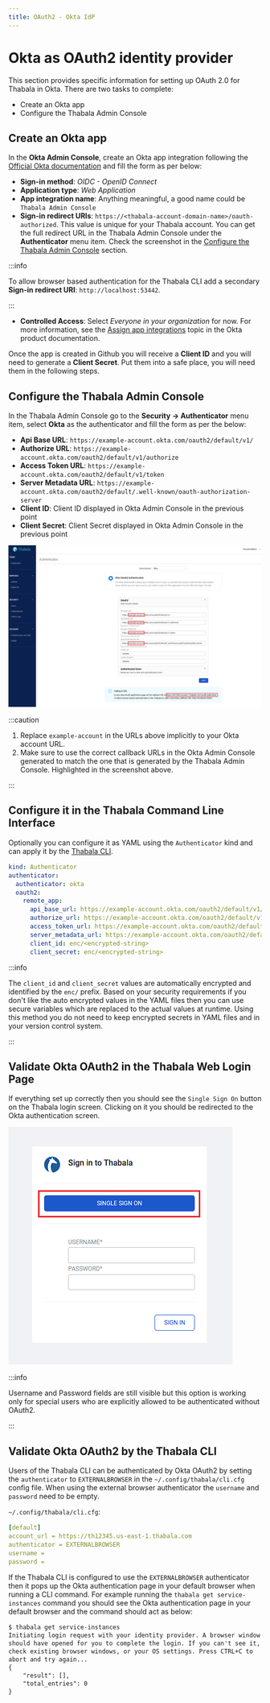 ```yaml
---
title: OAuth2 - Okta IdP
---
```


# Okta as OAuth2 identity provider

This section provides specific information for setting up OAuth 2.0 for Thabala in Okta. There are two tasks to complete:

* Create an Okta app
* Configure the Thabala Admin Console

## Create an Okta app

In the **Okta Admin Console**, create an Okta app integration following the [Official Okta documentation](https://developer.okta.com/docs/guides/sign-into-web-app-redirect/asp-net-core-3/main/#create-an-okta-integration-for-your-app)
and fill the form as per below:

* **Sign-in method**: *OIDC - OpenID Connect*
* **Application type**: *Web Application*
* **App integration name**: Anything meaningful, a good name could be `Thabala Admin Console`
* **Sign-in redirect URIs**: `https://<thabala-account-domain-name>/oauth-authorized`. This value is unique for your Thabala account. You can get the full redirect URL in the Thabala Admin Console under the **Authenticator** menu item. Check
the screenshot in the [Configure the Thabala Admin Console](#configure-the-thabala-admin-console) section.

:::info

To allow browser based authentication for the Thabala CLI add a secondary **Sign-in redirect URI**: `http://localhost:53442`.

:::

* **Controlled Access**: Select *Everyone in your organization* for now. For more information, see the [Assign app integrations](https://help.okta.com/oie/en-us/Content/Topics/Provisioning/lcm/lcm-user-app-assign.htm?cshid=ext-lcm-user-app-assign) topic in the Okta product documentation.

Once the app is created in Github you will receive a **Client ID** and you will need to generate a **Client Secret**. Put them into a safe place, you will need them in the following steps.

## Configure the Thabala Admin Console

In the Thabala Admin Console go to the **Security -> Authenticator** menu item, select **Okta** as the authenticator and fill
the form as per the below:

* **Api Base URL**: `https://example-account.okta.com/oauth2/default/v1/`
* **Authorize URL**: `https://example-account.okta.com/oauth2/default/v1/authorize`
* **Access Token URL**: `https://example-account.okta.com/oauth2/default/v1/token`
* **Server Metadata URL**: `https://example-account.okta.com/oauth2/default/.well-known/oauth-authorization-server`
* **Client ID**: Client ID displayed in Okta Admin Console in the previous point
* **Client Secret**: Client Secret displayed in Okta Admin Console in the previous point

![Example banner](./assets/authenticator-okta.png)

:::caution

1. Replace `example-account` in the URLs above implicitly to your Okta account URL.
2. Make sure to use the correct callback URLs in the Okta Admin Console generated to match the
one that is generated by the Thabala Admin Console. Highlighted in the screenshot above.

:::

## Configure it in the Thabala Command Line Interface

Optionally you can configure it as YAML using the `Authenticator` kind and can apply it by the [Thabala CLI](/thabala-cli).

```yaml
kind: Authenticator
authenticator:
  authenticator: okta
  oauth2:
    remote_app:
      api_base_url: https://example-account.okta.com/oauth2/default/v1/
      authorize_url: https://example-account.okta.com/oauth2/default/v1/authorize
      access_token_url: https://example-account.okta.com/oauth2/default/v1/token
      server_metadata_url: https://example-account.okta.com/oauth2/default/.well-known/oauth-authorization-server
      client_id: enc/<encrypted-string>
      client_secret: enc/<encrypted-string>
```

:::info

The `client_id` and `client_secret` values are automatically encrypted and identified by the `enc/` prefix.
Based on your security requirements if you don't like the auto encrypted values in the YAML files then you
can use secure variables which are replaced to the actual values at runtime. Using this method
you do not need to keep encrypted secrets in YAML files and in your version control system.

:::

## Validate Okta OAuth2 in the Thabala Web Login Page

If everything set up correctly then you should see the `Single Sign On` button on the Thabala login screen.
Clicking on it you should be redirected to the Okta authentication screen.

<div style={{textAlign: 'center'}}>

![Example banner](./assets/authenticator-sso-login.png)

</div>

:::info

Username and Password fields are still visible but this option is working only for special users who are
explicitly allowed to be authenticated without OAuth2.

:::

## Validate Okta OAuth2 by the Thabala CLI

Users of the Thabala CLI can be authenticated by Okta OAuth2 by setting the `authenticator` to `EXTERNALBROWSER` in the
`~/.config/thabala/cli.cfg` config file. When using the external browser authenticator the `username` and `password`
need to be empty.

`~/.config/thabala/cli.cfg`:
```yaml
[default]
account_url = https://th12345.us-east-1.thabala.com
authenticator = EXTERNALBROWSER
username =
password =
```

If the Thabala CLI is configured to use the `EXTERNALBROWSER` authenticator then it pops up the Okta
authentication page in your default browser when running a CLI command.
For example running the `thabala get service-instances` command you should see the Okta authentication page
in your default browser and the command should act as below:

```commandline
$ thabala get service-instances
Initiating login request with your identity provider. A browser window should have opened for you to complete the login. If you can't see it, check existing browser windows, or your OS settings. Press CTRL+C to abort and try again...
{
    "result": [],
    "total_entries": 0
}
```
